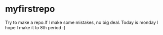 # myfirstrepo
Try to make a repo.If I make some mistakes, no big deal.
Today is monday I hope I make it to 8th period :(

